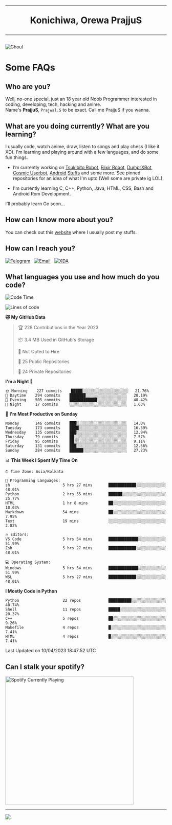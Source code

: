<h1 align="center"><hr>Konichiwa, Orewa PrajjuS<hr></h1>


<img src="https://telegra.ph/file/6041d22c64479ee5ff802.jpg" alt="Ghoul"/>


<h1>Some FAQs</h1>


<h2>Who are you?</h2>

Well, no-one special, just an 18 year old Noob Programmer interested in coding, developing, tech, hacking and anime.
<br>
Name's <b>PrajjuS</b>, <code>Prajwal.S</code> to be exact. Call me PrajjuS if you wanna.


<h2>What are you doing currently? What are you learning?</h2>

I usually code, watch anime, draw, listen to songs and play chess (I like it XD). I'm learning and playing around with a few languages, and do some fun things.

- I’m currently working on <a href="Https://t.me/PrajjuSAssistantBot">Tsukibito Robot</a>, <a href="https://t.me/projectelixir_bot">Elixir Robot</a>, <a href="https://t.me/DumprXBot">DumprXBot</a>, <a href="https://github.com/SkyLab-Devs/CosmicUserbot">Cosmic Userbot</a>, <a href="https://github.com/Noob-OS">Android</a> <a href="https://github.com/PrajjuS/device_xiaomi_vince">Stuffs</a> and some more. See pinned repositories for an idea of what I'm upto (Well some are private ig LOL).

- I'm currently learning C, C++, Python, Java, HTML, CSS, Bash and Android Rom Development.

I'll probably learn Go soon...


<h2>How can I know more about you?</h2>

You can check out this <a href="https://prajjus.site">website</a> where I usually post my stuffs.


<h2>How can I reach you?</h2>

<a href="https://t.me/PrajjuS"><img src="https://img.shields.io/badge/PrajjuS-2CA5E0?style=flat-square&logo=telegram&logoColor=white" alt="Telegram"/></a>&nbsp;&nbsp;&nbsp;<a href="theprajjus@gmail.com"><img src="https://img.shields.io/badge/theprajjus@gmail.com-D14836?style=flat-square&logo=gmail&logoColor=white" alt="Email"/></a>&nbsp;&nbsp;&nbsp;<a href="https://forum.xda-developers.com/m/prajjus.10388799/"><img src="https://img.shields.io/badge/PrajjuS-F59714?style=flat-square&logo=xda-developers&logoColor=white" alt="XDA"/></a>


<h2>What languages you use and how much do you code?</h2>

<!--START_SECTION:waka-->
![Code Time](http://img.shields.io/badge/Code%20Time-282%20hrs%2052%20mins-blue)

![Lines of code](https://img.shields.io/badge/From%20Hello%20World%20I%27ve%20Written-32%20Thousand%20lines%20of%20code-blue)

**🐱 My GitHub Data** 

> 🏆 228 Contributions in the Year 2023
 > 
> 📦 3.4 MB Used in GitHub's Storage 
 > 
> 🚫 Not Opted to Hire
 > 
> 📜 25 Public Repositories 
 > 
> 🔑 24 Private Repositories  
 > 
**I'm a Night 🦉** 

```text
🌞 Morning    227 commits    █████░░░░░░░░░░░░░░░░░░░░   21.76% 
🌆 Daytime    294 commits    ███████░░░░░░░░░░░░░░░░░░   28.19% 
🌃 Evening    505 commits    ████████████░░░░░░░░░░░░░   48.42% 
🌙 Night      17 commits     ░░░░░░░░░░░░░░░░░░░░░░░░░   1.63%

```
📅 **I'm Most Productive on Sunday** 

```text
Monday       146 commits    ███░░░░░░░░░░░░░░░░░░░░░░   14.0% 
Tuesday      173 commits    ████░░░░░░░░░░░░░░░░░░░░░   16.59% 
Wednesday    135 commits    ███░░░░░░░░░░░░░░░░░░░░░░   12.94% 
Thursday     79 commits     ██░░░░░░░░░░░░░░░░░░░░░░░   7.57% 
Friday       95 commits     ██░░░░░░░░░░░░░░░░░░░░░░░   9.11% 
Saturday     131 commits    ███░░░░░░░░░░░░░░░░░░░░░░   12.56% 
Sunday       284 commits    ██████░░░░░░░░░░░░░░░░░░░   27.23%

```


📊 **This Week I Spent My Time On** 

```text
⌚︎ Time Zone: Asia/Kolkata

💬 Programming Languages: 
sh                       5 hrs 27 mins       ████████████░░░░░░░░░░░░░   48.01% 
Python                   2 hrs 55 mins       ██████░░░░░░░░░░░░░░░░░░░   25.77% 
HTML                     1 hr 8 mins         ██░░░░░░░░░░░░░░░░░░░░░░░   10.03% 
Markdown                 54 mins             ██░░░░░░░░░░░░░░░░░░░░░░░   7.95% 
Text                     19 mins             ░░░░░░░░░░░░░░░░░░░░░░░░░   2.82%

🔥 Editors: 
VS Code                  5 hrs 54 mins       █████████████░░░░░░░░░░░░   51.99% 
Zsh                      5 hrs 27 mins       ████████████░░░░░░░░░░░░░   48.01%

💻 Operating System: 
Windows                  5 hrs 54 mins       █████████████░░░░░░░░░░░░   51.99% 
WSL                      5 hrs 27 mins       ████████████░░░░░░░░░░░░░   48.01%

```

**I Mostly Code in Python** 

```text
Python                   22 repos            ██████████░░░░░░░░░░░░░░░   40.74% 
Shell                    11 repos            █████░░░░░░░░░░░░░░░░░░░░   20.37% 
C++                      5 repos             ██░░░░░░░░░░░░░░░░░░░░░░░   9.26% 
Makefile                 4 repos             █░░░░░░░░░░░░░░░░░░░░░░░░   7.41% 
HTML                     4 repos             █░░░░░░░░░░░░░░░░░░░░░░░░   7.41%

```



 Last Updated on 10/04/2023 18:47:52 UTC
<!--END_SECTION:waka-->


<h2>Can I stalk your spotify?</h2>

<a href="https://open.spotify.com/user/cotgk31v4nhw20gs5adb29jq5"><img src="https://spotify-readme-prajjus.vercel.app/api?theme=dark&rainbow=true" alt="Spotify Currently Playing" width="400px"/></a>


<hr>


<img src="https://komarev.com/ghpvc/?username=prajjus&label=Profile%20Views&color=000000&style=flat">
